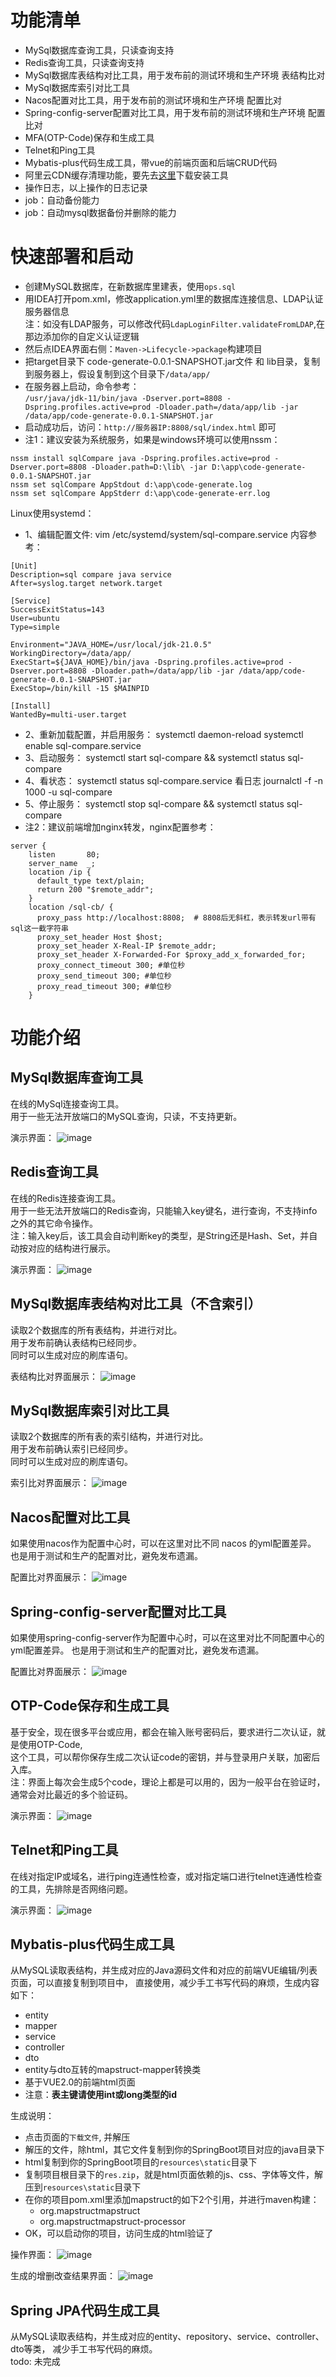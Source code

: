 # 功能清单
- MySql数据库查询工具，只读查询支持
- Redis查询工具，只读查询支持
- MySql数据库表结构对比工具，用于发布前的测试环境和生产环境 表结构比对
- MySql数据库索引对比工具
- Nacos配置对比工具，用于发布前的测试环境和生产环境 配置比对
- Spring-config-server配置对比工具，用于发布前的测试环境和生产环境 配置比对
- MFA(OTP-Code)保存和生成工具
- Telnet和Ping工具
- Mybatis-plus代码生成工具，带vue的前端页面和后端CRUD代码
- 阿里云CDN缓存清理功能，要先去[这里](https://help.aliyun.com/document_detail/121541.html)下载安装工具
- 操作日志，以上操作的日志记录
- job：自动备份能力
- job：自动mysql数据备份并删除的能力

# 快速部署和启动
- 创建MySQL数据库，在新数据库里建表，使用`ops.sql`
- 用IDEA打开pom.xml，修改application.yml里的数据库连接信息、LDAP认证服务器信息  
注：如没有LDAP服务，可以修改代码`LdapLoginFilter.validateFromLDAP`,在那边添加你的自定义认证逻辑
- 然后点IDEA界面右侧：`Maven->Lifecycle->package`构建项目
- 把target目录下 code-generate-0.0.1-SNAPSHOT.jar文件 和 lib目录，复制到服务器上，假设复制到这个目录下`/data/app/`
- 在服务器上启动，命令参考：  
`/usr/java/jdk-11/bin/java -Dserver.port=8808 -Dspring.profiles.active=prod -Dloader.path=/data/app/lib -jar /data/app/code-generate-0.0.1-SNAPSHOT.jar`
- 启动成功后，访问：`http://服务器IP:8808/sql/index.html` 即可
- 注1：建议安装为系统服务，如果是windows环境可以使用nssm：
```
nssm install sqlCompare java -Dspring.profiles.active=prod -Dserver.port=8808 -Dloader.path=D:\lib\ -jar D:\app\code-generate-0.0.1-SNAPSHOT.jar 
nssm set sqlCompare AppStdout d:\app\code-generate.log
nssm set sqlCompare AppStderr d:\app\code-generate-err.log
```
Linux使用systemd：
  - 1、编辑配置文件: vim /etc/systemd/system/sql-compare.service
内容参考：
```
[Unit]
Description=sql compare java service
After=syslog.target network.target

[Service]
SuccessExitStatus=143
User=ubuntu
Type=simple

Environment="JAVA_HOME=/usr/local/jdk-21.0.5"
WorkingDirectory=/data/app/
ExecStart=${JAVA_HOME}/bin/java -Dspring.profiles.active=prod -Dserver.port=8808 -Dloader.path=/data/app/lib -jar /data/app/code-generate-0.0.1-SNAPSHOT.jar
ExecStop=/bin/kill -15 $MAINPID

[Install]
WantedBy=multi-user.target
```
  - 2、重新加载配置，并启用服务：
    systemctl daemon-reload
    systemctl enable sql-compare.service
  - 3、启动服务：
    systemctl start sql-compare && systemctl status sql-compare
  - 4、看状态：
    systemctl status sql-compare.service
    看日志  journalctl -f -n 1000 -u sql-compare
  - 5、停止服务：
    systemctl stop sql-compare && systemctl status sql-compare
- 注2：建议前端增加nginx转发，nginx配置参考：
```
server {
    listen       80;
    server_name  _;
    location /ip {
      default_type text/plain;
      return 200 "$remote_addr";
    }
    location /sql-cb/ {
      proxy_pass http://localhost:8808;  # 8808后无斜杠，表示转发url带有sql这一截字符串
      proxy_set_header Host $host; 
      proxy_set_header X-Real-IP $remote_addr;
      proxy_set_header X-Forwarded-For $proxy_add_x_forwarded_for;  
      proxy_connect_timeout 300; #单位秒
      proxy_send_timeout 300; #单位秒
      proxy_read_timeout 300; #单位秒
    }
```


# 功能介绍

## MySql数据库查询工具
在线的MySql连接查询工具。  
用于一些无法开放端口的MySQL查询，只读，不支持更新。

演示界面：
![image](https://github.com/youbl/JpaCodeGenerate/blob/master/demo.jpg?raw=true)

## Redis查询工具
在线的Redis连接查询工具。  
用于一些无法开放端口的Redis查询，只能输入key键名，进行查询，不支持info之外的其它命令操作。  
注：输入key后，该工具会自动判断key的类型，是String还是Hash、Set，并自动按对应的结构进行展示。

演示界面：
![image](https://github.com/youbl/JpaCodeGenerate/blob/master/demo_redis.png?raw=true)

## MySql数据库表结构对比工具（不含索引）
读取2个数据库的所有表结构，并进行对比。  
用于发布前确认表结构已经同步。  
同时可以生成对应的刷库语句。

表结构比对界面展示：
![image](https://github.com/youbl/JpaCodeGenerate/blob/master/compareTable.jpg?raw=true)

## MySql数据库索引对比工具
读取2个数据库的所有表的索引结构，并进行对比。  
用于发布前确认索引已经同步。  
同时可以生成对应的刷库语句。

索引比对界面展示：
![image](https://github.com/youbl/JpaCodeGenerate/blob/master/compareIndex.jpg?raw=true)

## Nacos配置对比工具
如果使用nacos作为配置中心时，可以在这里对比不同 nacos 的yml配置差异。
也是用于测试和生产的配置对比，避免发布遗漏。

配置比对界面展示：
![image](https://github.com/youbl/JpaCodeGenerate/blob/master/compareNacosConfig.jpg?raw=true)

## Spring-config-server配置对比工具
如果使用spring-config-server作为配置中心时，可以在这里对比不同配置中心的yml配置差异。
也是用于测试和生产的配置对比，避免发布遗漏。

配置比对界面展示：
![image](https://github.com/youbl/JpaCodeGenerate/blob/master/compareSpringConfigServer.png?raw=true)

## OTP-Code保存和生成工具
基于安全，现在很多平台或应用，都会在输入账号密码后，要求进行二次认证，就是使用OTP-Code,  
这个工具，可以帮你保存生成二次认证code的密钥，并与登录用户关联，加密后入库。  
注：界面上每次会生成5个code，理论上都是可以用的，因为一般平台在验证时，通常会对比最近的多个验证码。

演示界面：
![image](https://github.com/youbl/JpaCodeGenerate/blob/master/demo_otp.png?raw=true)

## Telnet和Ping工具
在线对指定IP或域名，进行ping连通性检查，或对指定端口进行telnet连通性检查的工具，先排除是否网络问题。

演示界面：
![image](https://github.com/youbl/JpaCodeGenerate/blob/master/demo_telnet.png?raw=true)

## Mybatis-plus代码生成工具
从MySQL读取表结构，并生成对应的Java源码文件和对应的前端VUE编辑/列表页面，可以直接复制到项目中，
直接使用，减少手工书写代码的麻烦，生成内容如下：
- entity
- mapper
- service
- controller
- dto
- entity与dto互转的mapstruct-mapper转换类
- 基于VUE2.0的前端html页面  
- 注意：**表主键请使用int或long类型的id**

生成说明：
- 点击页面的`下载文件`, 并解压
- 解压的文件，除html，其它文件复制到你的SpringBoot项目对应的java目录下
- html复制到你的SpringBoot项目的`resources\static`目录下
- 复制项目根目录下的`res.zip`，就是html页面依赖的js、css、字体等文件，解压到`resources\static`目录下
- 在你的项目pom.xml里添加mapstruct的如下2个引用，并进行maven构建：
  * <dependency><groupId>org.mapstruct</groupId><artifactId>mapstruct</artifactId></dependency>
  * <dependency><groupId>org.mapstruct</groupId><artifactId>mapstruct-processor</artifactId></dependency>
- OK，可以启动你的项目，访问生成的html验证了

操作界面：
![image](https://github.com/youbl/JpaCodeGenerate/blob/master/generate.jpg?raw=true)

生成的增删改查结果界面：
![image](https://github.com/youbl/JpaCodeGenerate/blob/master/generateResult.png?raw=true)

## Spring JPA代码生成工具
从MySQL读取表结构，并生成对应的entity、repository、service、controller、dto等类，
减少手工书写代码的麻烦。  
todo: 未完成
